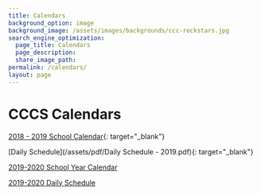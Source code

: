 ```yaml
---
title: Calendars
background_option: image
background_image: /assets/images/backgrounds/ccc-rockstars.jpg
search_engine_optimization:
  page_title: Calendars
  page_description:
  share_image_path:
permalink: /calendars/
layout: page
---
```


# CCCS Calendars

[2018 - 2019 School Calendar](https://docs.google.com/spreadsheets/d/154B-9HQNEx4zcnPd2W5v3FoQPKlF4q41gWeYuS_xWTw/edit?usp=sharing){: target="_blank"}

[Daily Schedule](/assets/pdf/Daily Schedule - 2019.pdf){: target="_blank"}

[2019-2020 School Year Calendar](https://docs.google.com/spreadsheets/d/1Ewz3xCGsuYn3WLjI5zDvh0lvIplk1dfAtIHllM3EUBs/edit?usp=sharing)

[2019-2020 Daily Schedule](https://docs.google.com/spreadsheets/d/1q9wMFUXBDQkaawyyYYye0D8Y1zBdzR9LLo3B2Tj4xLY/edit?usp=sharing)